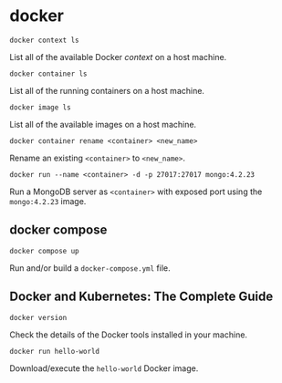 # docker

```
docker context ls
```
List all of the available Docker *context* on a host machine.

```
docker container ls
```
List all of the running containers on a host machine.

```
docker image ls
```
List all of the available images on a host machine.

```
docker container rename <container> <new_name>
```
Rename an existing `<container>` to `<new_name>`.

```
docker run --name <container> -d -p 27017:27017 mongo:4.2.23
```
Run a MongoDB server as `<container>` with exposed port using the
`mongo:4.2.23` image.

## docker compose

```
docker compose up
```
Run and/or build a `docker-compose.yml` file.


## Docker and Kubernetes: The Complete Guide

```
docker version
```
Check the details of the Docker tools installed in your machine.

```
docker run hello-world
```
Download/execute the `hello-world` Docker image.

